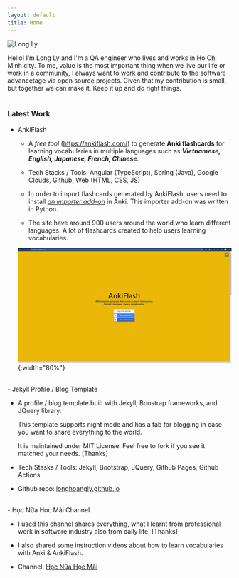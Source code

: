 ```yaml
---
layout: default
title: Home
---
```


<div class="row justify-content-center">
    <picture class="m-4" style="max-width:20%">
        <img src="{{site.url}}/assets/images/avatar_3.jpg" class="rounded-circle img-thumbnail shadow" alt="Long Ly">
    </picture>
</div>

Hello! I’m Long Ly and I'm a QA engineer who lives and works in Ho Chi Minh city.
To me, value is the most important thing when we live our life or work in a community,
I always want to work and contribute to the software advancetage via open source projects.
Given that my contribution is small, but together we can make it. Keep it up and do right things.  
<br>

### Latest Work

- AnkiFlash

  - A _free tool_ (<https://ankiflash.com/>) to generate **Anki flashcards** for learning vocabularies in multiple languages such as **_Vietnamese, English, Japanese, French, Chinese_**.

  - Tech Stacks / Tools: Angular (TypeScript), Spring (Java), Google Clouds, Github, Web (HTML, CSS, JS)

  - In order to import flashcards generated by AnkiFlash, users need to install [_an importer add-on_](https://ankiweb.net/shared/info/1129289384 "AnkiFlash Importer") in Anki. This importer add-on was written in Python.

  - The site have around 900 users around the world who learn different languages. A lot of flashcards created to help users learning vocabularies.
  
  ![AnkiFlash!](/assets/images/ankiflash_1.png "AnkiFlash Website"){:width="80%"}


<br>
- Jekyll Profile / Blog Template

  - A profile / blog template built with Jekyll, Boostrap frameworks, and JQuery library.
    
    This template supports night mode and has a tab for blogging in case you want to share everything to the world.
    
    It is maintained under MIT License. Feel free to fork if you see it matched your needs. [Thanks]

  - Tech Stasks / Tools: Jekyll, Bootstrap, JQuery, Github Pages, Github Actions

  - Github repo: [longhoangly.github.io](https://github.com/longhoangly/longhoangly.github.io "longhoangly.github.io")


<br>
- Học Nữa Học Mãi Channel

  - I used this channel shares everything, what I learnt from professional work in software industry also from daily life. [Thanks]

  - I also shared some instruction videos about how to learn vocabularies with Anki & AnkiFlash.

  - Channel: [Học Nữa Học Mãi](https://www.youtube.com/channel/UCeHm_2bEbq4EmZ9aaAgn7_w "Học Nữa Học Mãi")

